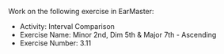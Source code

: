 Work on the following exercise in EarMaster:
- Activity: Interval Comparison
- Exercise Name: Minor 2nd, Dim 5th & Major 7th - Ascending
- Exercise Number: 3.11
